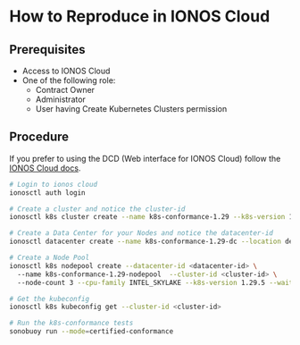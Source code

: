 # How to Reproduce in IONOS Cloud

## Prerequisites

- Access to IONOS Cloud
- One of the following role:
  - Contract Owner
  - Administrator
  - User having Create Kubernetes Clusters permission

## Procedure

If you prefer to using the DCD (Web interface for IONOS Cloud) follow the [IONOS Cloud docs](https://docs.ionos.com/cloud/managed-services/managed-kubernetes/how-tos).

```bash
# Login to ionos cloud
ionosctl auth login

# Create a cluster and notice the cluster-id
ionosctl k8s cluster create --name k8s-conformance-1.29 --k8s-version 1.29.5 --wait-for-state

# Create a Data Center for your Nodes and notice the datacenter-id
ionosctl datacenter create --name k8s-conformance-1.29-dc --location de/fra --wait-for-request

# Create a Node Pool
ionosctl k8s nodepool create --datacenter-id <datacenter-id> \ 
  --name k8s-conformance-1.29-nodepool  --cluster-id <cluster-id> \ 
  --node-count 3 --cpu-family INTEL_SKYLAKE --k8s-version 1.29.5 --wait-for-state

# Get the kubeconfig
ionosctl k8s kubeconfig get --cluster-id <cluster-id>

# Run the k8s-conformance tests
sonobuoy run --mode=certified-conformance
```
